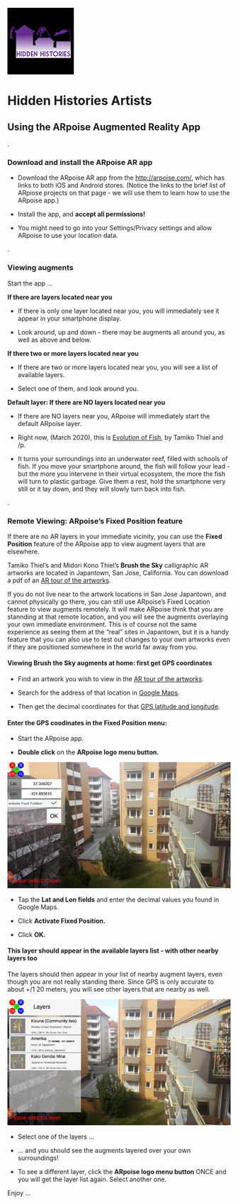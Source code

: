 ![Hidden Histories Logo](/images/hiddenhistories-logo.png)
# Hidden Histories Artists

## Using the ARpoise Augmented Reality App

. 
### Download and install the ARpoise AR app

- Download the ARpoise AR app from the http://arpoise.com/, which has links to both iOS and Android stores. (Notice the links to the brief list of ARpiose projects on that page - we will use them to learn how to use the ARpoise app.)

- Install the app, and **accept all permissions!**

- You might need to go into your Settings/Privacy settings  and allow ARpoise to use your location data.

. 
### Viewing augments

Start the app ...

**If there are layers located near you**

- If there is only one layer located near you, you will immediately see it appear in your smartphone display. 

- Look around, up and down - there may be augments all around you, as well as above and below.

**If there two or more layers located near you**

- If there are two or more layers located near you, you will see a list of available layers. 

- Select one of them, and look around you.

**Default layer: If there are NO layers located near you**

- If there are NO layers near you, ARpoise will immediately start the default ARpoise layer. 

- Right now, (March 2020), this is [Evolution of Fish](http://www.tamikothiel.com/evolutionoffish/), by Tamiko Thiel and /p. 

- It turns your surroundings into an underwater reef, filled with schools of fish. If you move your smartphone around, the fish will follow your lead - but the more you intervene in their virtual ecosystem, the more the fish will turn to plastic garbage. Give them a rest, hold the smartphone very still or it lay down, and they will slowly turn back into fish.

. 
### Remote Viewing: ARpoise’s Fixed Position feature

If there are no AR layers in your immediate vicinity, you can use the **Fixed Position** feature of the ARpoise app to view augment layers that are elsewhere.

Tamiko Thiel’s and Midori Kono Thiel’s **Brush the Sky** calligraphic AR artworks are located in Japantown, San Jose, California. You can download a pdf of an [AR tour of the artworks](http://tamikothiel.com/brushthesky/PR/BrushTheSky_AR-tourSanJoseJapantown.pdf).

If you do not live near to the artwork locations in San Jose Japantown, and cannot physically go there, you can still use ARpoise’s Fixed Location feature to view augments remotely. It will make ARpoise think that you are stannding at that remote location, and you will see the augments overlaying your own immediate environment. This is of course not the same experience as seeing them at the “real” sites in Japantown, but it is a handy feature that you can also use to test out changes to your own artworks even if they are positioned somewhere in the world far away from you.

#### Viewing Brush the Sky augments at home: first get GPS coordinates

- Find an artwork you wish to view in the [AR tour of the artworks](http://tamikothiel.com/brushthesky/PR/BrushTheSky_AR-tourSanJoseJapantown.pdf).

- Search for the address of that location in [Google Maps](https://www.google.com/maps/).

- Then get the decimal coordinates for that [GPS latitude and longitude](https://www.businessinsider.de/international/how-to-find-coordinates-on-google-maps/).

#### Enter the GPS coodinates in the Fixed Position menu:

- Start the ARpoise app.

- **Double click** on the **ARpoise logo menu button.**

![Arpoise Fixed Position Wesley United](images/Arpoise_FixedPositionWesleyUnited_800w.png)


- Tap the **Lat and Lon fields** and enter the decimal values you found in Google Maps.

- Click **Activate Fixed Position.**

- Click **OK.**

#### This layer should appear in the available layers list - with other nearby layers too

The layers should then appear in your list of nearby augment layers, even though you are not really standing there. Since GPS is only accurate to about +/1 20 meters, you will see other layers that are nearby as well.

![Arpoise_ARpoiseLayersList_800w](images/Arpoise_ARpoiseLayersList_800w.png)

- Select one of the layers ...

- ... and you should see the augments layered over your own surroundings!

- To see a different layer, click the **ARpoise logo menu button** ONCE and you will get the layer list again. Select another one.

Enjoy ...



